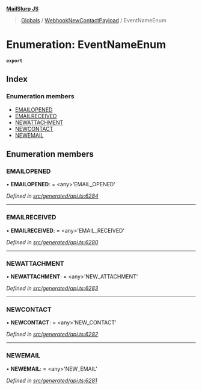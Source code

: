 **[MailSlurp JS](../README.md)**

> [Globals](../README.md) / [WebhookNewContactPayload](../modules/webhooknewcontactpayload.md) / EventNameEnum

# Enumeration: EventNameEnum

**`export`** 

## Index

### Enumeration members

* [EMAILOPENED](webhooknewcontactpayload.eventnameenum.md#emailopened)
* [EMAILRECEIVED](webhooknewcontactpayload.eventnameenum.md#emailreceived)
* [NEWATTACHMENT](webhooknewcontactpayload.eventnameenum.md#newattachment)
* [NEWCONTACT](webhooknewcontactpayload.eventnameenum.md#newcontact)
* [NEWEMAIL](webhooknewcontactpayload.eventnameenum.md#newemail)

## Enumeration members

### EMAILOPENED

•  **EMAILOPENED**:  = \<any>'EMAIL\_OPENED'

*Defined in [src/generated/api.ts:6284](https://github.com/mailslurp/mailslurp-client/blob/3871a9e/src/generated/api.ts#L6284)*

___

### EMAILRECEIVED

•  **EMAILRECEIVED**:  = \<any>'EMAIL\_RECEIVED'

*Defined in [src/generated/api.ts:6280](https://github.com/mailslurp/mailslurp-client/blob/3871a9e/src/generated/api.ts#L6280)*

___

### NEWATTACHMENT

•  **NEWATTACHMENT**:  = \<any>'NEW\_ATTACHMENT'

*Defined in [src/generated/api.ts:6283](https://github.com/mailslurp/mailslurp-client/blob/3871a9e/src/generated/api.ts#L6283)*

___

### NEWCONTACT

•  **NEWCONTACT**:  = \<any>'NEW\_CONTACT'

*Defined in [src/generated/api.ts:6282](https://github.com/mailslurp/mailslurp-client/blob/3871a9e/src/generated/api.ts#L6282)*

___

### NEWEMAIL

•  **NEWEMAIL**:  = \<any>'NEW\_EMAIL'

*Defined in [src/generated/api.ts:6281](https://github.com/mailslurp/mailslurp-client/blob/3871a9e/src/generated/api.ts#L6281)*
